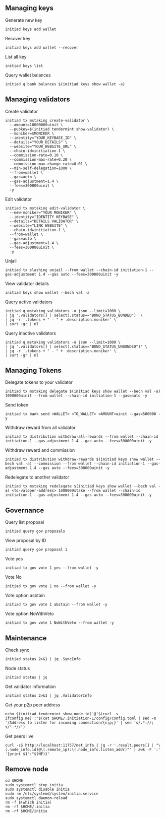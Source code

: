 ## Managing keys
Generate new key
```
initiad keys add wallet
```
Recover key
```
initiad keys add wallet --recover
```
List all key
```
initiad keys list
```
Query wallet balances
```
initiad q bank balances $(initiad keys show wallet -a)
```

## Managing validators
Create validator
```
initiad tx mstaking create-validator \
  --amount=10000000uinit \
  --pubkey=$(initiad tendermint show-validator) \
  --moniker=$MONIKER \
  --identity="YOUR_KEYBASE_ID" \
  --details="YOUR_DETAILS" \
  --website="YOUR_WEBSITE_URL" \
  --chain-id=initiation-1 \
  --commission-rate=0.10 \
  --commission-max-rate=0.20 \
  --commission-max-change-rate=0.01 \
  --min-self-delegation=1000 \
  --from=wallet \
  --gas=auto \
  --gas-adjustment=1.4 \
  --fees=300000uinit \
  -y
```
Edit validator
```
initiad tx mstaking edit-validator \
  --new-moniker="YOUR MONIKER" \
  --identity="IDENTITY KEYBASE" \
  --details="DETAILS VALIDATOR" \
  --website="LINK WEBSITE" \
  --chain-id=initiation-1 \
  --from=wallet \
  --gas=auto \
  --gas-adjustment=1.4 \
  --fees=300000uinit \
  -y
```
Unjail
```
initiad tx slashing unjail --from wallet --chain-id initiation-1 --gas-adjustment 1.4 --gas auto --fees=300000uinit -y
```
View validator details
```
initiad keys show wallet --bech val -a
```
Query active validators
```
initiad q mstaking validators -o json --limit=1000 \
| jq '.validators[] | select(.status=="BOND_STATUS_BONDED")' \
| jq -r '.tokens + " - " + .description.moniker' \
| sort -gr | nl
```
Query inactive validators
```
initiad q mstaking validators -o json --limit=1000 \
| jq '.validators[] | select(.status=="BOND_STATUS_UNBONDED")' \
| jq -r '.tokens + " - " + .description.moniker' \
| sort -gr | nl
```

## Managing Tokens
Delegate tokens to your validator
```
initiad tx mstaking delegate $(initiad keys show wallet --bech val -a)  1000000uinit --from wallet --chain-id initiation-1 --gas=auto -y
```
Send token
```
initiad tx bank send <WALLET> <TO_WALLET> <AMOUNT>uinit --gas=500000 -y
```
Withdraw reward from all validator
```
initiad tx distribution withdraw-all-rewards --from wallet --chain-id initiation-1 --gas-adjustment 1.4 --gas auto --fees=300000uinit -y
```
Withdraw reward and commission
```
initiad tx distribution withdraw-rewards $(initiad keys show wallet --bech val -a) --commission --from wallet --chain-id initiation-1 --gas-adjustment 1.4 --gas auto --fees=300000uinit -y
```
Redelegate to another validator
```
initiad tx mstaking redelegate $(initiad keys show wallet --bech val -a) <to-valoper-address> 1000000stake --from wallet --chain-id initiation-1 --gas-adjustment 1.4 --gas auto --fees=300000uinit -y
```

## Governance
Query list proposal
```
initiad query gov proposals
```
View proposal by ID
```
initiad query gov proposal 1
```
Vote yes
```
initiad tx gov vote 1 yes --from wallet -y
```
Vote No
```
initiad tx gov vote 1 no --from wallet -y
```
Vote option asbtain
```
initiad tx gov vote 1 abstain --from wallet -y
```
Vote option NoWithVeto
```
initiad tx gov vote 1 NoWithVeto --from wallet -y
```

## Maintenance
Check sync
```
initiad status 2>&1 | jq .SyncInfo
```
Node status
```
initiad status | jq
```
Get validator information
```
initiad status 2>&1 | jq .ValidatorInfo
```
Get your p2p peer address
```
echo $(initiad tendermint show-node-id)'@'$(curl -s ifconfig.me)':'$(cat $HOME/.initiation-1/config/config.toml | sed -n '/Address to listen for incoming connection/{n;p;}' | sed 's/.*://; s/".*//')
```
Get peers live
```
curl -sS http://localhost:11757/net_info | jq -r '.result.peers[] | "\(.node_info.id)@\(.remote_ip):\(.node_info.listen_addr)"' | awk -F ':' '{print $1":"$(NF)}'
```
## Remove node
```
cd $HOME
sudo systemctl stop initia
sudo systemctl disable initia
sudo rm /etc/systemd/system/initia.service
sudo systemctl daemon-reload
rm -f $(which initia)
rm -rf $HOME/.initia
rm -rf $HOME/initia
```
